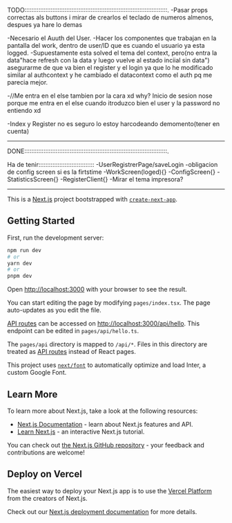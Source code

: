 TODO::::::::::::::::::::::::::::::::::::::::::::::::::::::::::::::::::::::::::::::::::.
-Pasar props correctas als buttons i mirar de crearlos el teclado de numeros almenos, despues ya hare lo demas  

-Necesario el Auuth del User. 
-Hacer los componentes que trabajan en la pantalla del work, dentro de user/ID que es cuando el usuario ya esta logged.
-Supuestamente esta solved el tema del context, pero(no entra la data"hace refresh con la data y luego vuelve al estado inciial sin data") asegurarme de que va bien el register y el login ya que lo he modificado similar al authcontext y he cambiado el datacontext como el auth pq me parecia mejor.

-//Me entra en el else tambien por la cara xd why? Inicio de sesion nose porque me entra en el else cuando itroduzco bien el user y la password no entiendo xd


-Index y Register no es seguro lo estoy harcodeando demomento(tener en cuenta)
______________________________________________________________________________________________________________
DONE::::::::::::::::::::::::::::::::::::::::::::::::::::::::::::::::::::::::::::::::::.





Ha de tenir::::::::::::::::::::::::::::::::
-UserRegistrerPage/saveLogin
-obligacion de config screen si es la firtstime
-WorkScreen(loged){}
-ConfigScreen{}
-StatisticsScreen{}
-RegisterClient{}
-Mirar el tema impresora?



__________________________________________________________________________________________________________________________
This is a [Next.js](https://nextjs.org/) project bootstrapped with [`create-next-app`](https://github.com/vercel/next.js/tree/canary/packages/create-next-app).

## Getting Started

First, run the development server:

```bash
npm run dev
# or
yarn dev
# or
pnpm dev
```

Open [http://localhost:3000](http://localhost:3000) with your browser to see the result.

You can start editing the page by modifying `pages/index.tsx`. The page auto-updates as you edit the file.

[API routes](https://nextjs.org/docs/api-routes/introduction) can be accessed on [http://localhost:3000/api/hello](http://localhost:3000/api/hello). This endpoint can be edited in `pages/api/hello.ts`.

The `pages/api` directory is mapped to `/api/*`. Files in this directory are treated as [API routes](https://nextjs.org/docs/api-routes/introduction) instead of React pages.

This project uses [`next/font`](https://nextjs.org/docs/basic-features/font-optimization) to automatically optimize and load Inter, a custom Google Font.

## Learn More

To learn more about Next.js, take a look at the following resources:

- [Next.js Documentation](https://nextjs.org/docs) - learn about Next.js features and API.
- [Learn Next.js](https://nextjs.org/learn) - an interactive Next.js tutorial.

You can check out [the Next.js GitHub repository](https://github.com/vercel/next.js/) - your feedback and contributions are welcome!

## Deploy on Vercel

The easiest way to deploy your Next.js app is to use the [Vercel Platform](https://vercel.com/new?utm_medium=default-template&filter=next.js&utm_source=create-next-app&utm_campaign=create-next-app-readme) from the creators of Next.js.

Check out our [Next.js deployment documentation](https://nextjs.org/docs/deployment) for more details.

